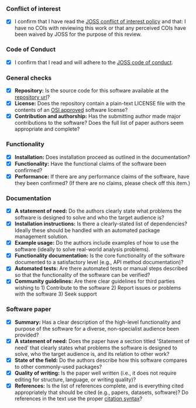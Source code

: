 ### Conflict of interest

- [x] I confirm that I have read the [JOSS conflict of interest policy](reviewer_guidelines.html#joss-conflict-of-interest-policy) and that: I have no COIs with reviewing this work or that any perceived COIs have been waived by JOSS for the purpose of this review.

### Code of Conduct

- [x] I confirm that I read and will adhere to the [JOSS code of conduct](https://joss.theoj.org/about#code_of_conduct).

### General checks

- [x]  **Repository:** Is the source code for this software available at the <a target="_blank" href="https://github.com/DistrictDataLabs/yellowbrick">repository url</a>?
- [x] **License:** Does the repository contain a plain-text LICENSE file with the contents of an [OSI approved](https://opensource.org/licenses/alphabetical) software license?
- [x]  **Contribution and authorship:** Has the submitting author made major contributions to the software? Does the full list of paper authors seem appropriate and complete?

### Functionality

- [x]  **Installation:** Does installation proceed as outlined in the documentation?
- [x]  **Functionality:** Have the functional claims of the software been confirmed?
- [x]  **Performance:** If there are any performance claims of the software, have they been confirmed? (If there are no claims, please check off this item.)

### Documentation

- [x]  **A statement of need:** Do the authors clearly state what problems the software is designed to solve and who the target audience is?
- [x]  **Installation instructions:** Is there a clearly-stated list of dependencies? Ideally these should be handled with an automated package management solution.
- [x]  **Example usage:** Do the authors include examples of how to use the software (ideally to solve real-world analysis problems).
- [x]  **Functionality documentation:** Is the core functionality of the software documented to a satisfactory level (e.g., API method documentation)?
- [x]  **Automated tests:** Are there automated tests or manual steps described so that the functionality of the software can be verified?
- [x]  **Community guidelines:** Are there clear guidelines for third parties wishing to 1) Contribute to the software 2) Report issues or problems with the software 3) Seek support

### Software paper

- [x]  **Summary:** Has a clear description of the high-level functionality and purpose of the software for a diverse, non-specialist audience been provided?
- [x]  **A statement of need:** Does the paper have a section titled 'Statement of need' that clearly states what problems the software is designed to solve, who the target audience is, and its relation to other work?
- [x]  **State of the field:** Do the authors describe how this software compares to other commonly-used packages?
- [x]  **Quality of writing:** Is the paper well written (i.e., it does not require editing for structure, language, or writing quality)?
- [x]  **References:** Is the list of references complete, and is everything cited appropriately that should be cited (e.g., papers, datasets, software)? Do references in the text use the proper [citation syntax]( https://rmarkdown.rstudio.com/authoring_bibliographies_and_citations.html#citation_syntax)?
